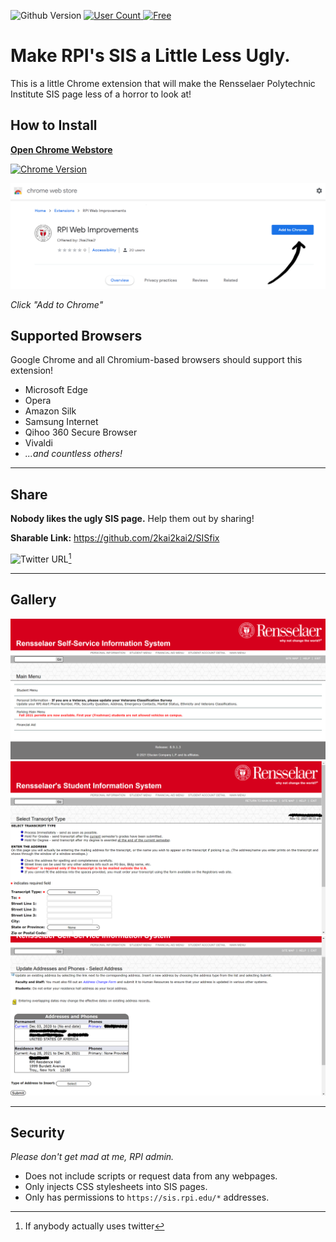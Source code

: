 ![Github Version](https://img.shields.io/github/manifest-json/v/2kai2kai2/sisfix?color=blue&logo=github)
[
![User Count](https://img.shields.io/chrome-web-store/users/edifoemhedcmjjmndaoaipfjnebeipdd?logo=google%20chrome&logoColor=white)
![Free](https://img.shields.io/chrome-web-store/price/edifoemhedcmjjmndaoaipfjnebeipdd?logo=google%20chrome&logoColor=white)
](https://chrome.google.com/webstore/detail/edifoemhedcmjjmndaoaipfjnebeipdd)
# Make RPI's SIS a Little Less Ugly.

This is a little Chrome extension that will make the Rensselaer Polytechnic Institute SIS page less of a horror to look at!

## How to Install
[**Open Chrome Webstore**](https://chrome.google.com/webstore/detail/edifoemhedcmjjmndaoaipfjnebeipdd)

[
![Chrome Version](https://img.shields.io/chrome-web-store/v/edifoemhedcmjjmndaoaipfjnebeipdd?color=blue&logo=google%20chrome&logoColor=white)
](https://chrome.google.com/webstore/detail/edifoemhedcmjjmndaoaipfjnebeipdd)

[
![Click Add to Chrome](other_assets/install_instruction.png)
](https://chrome.google.com/webstore/detail/edifoemhedcmjjmndaoaipfjnebeipdd)

_Click "Add to Chrome"_

## Supported Browsers

Google Chrome and all Chromium-based browsers should support this extension!
- Microsoft Edge
- Opera
- Amazon Silk
- Samsung Internet
- Qihoo 360 Secure Browser
- Vivaldi
- _...and countless others!_

----

## Share

**Nobody likes the ugly SIS page.** Help them out by sharing!

**Sharable Link:** https://github.com/2kai2kai2/SISfix

![Twitter URL](https://img.shields.io/twitter/url?style=social&url=https%3A%2F%2Fgithub.com%2F2kai2kai2%2FSISfix)[^1]

----

## Gallery

![Less Ugly Main Menu](webstore_assets/promo_raw/main_menu.png)
![Less Ugly Transcript Request](webstore_assets/promo_raw/transcript_request.png)
![Less Ugly Addresses and Phones Updater](webstore_assets/promo_raw/update_addresses_and_phones.png)

----

## Security
_Please don't get mad at me, RPI admin._

- Does not include scripts or request data from any webpages.
- Only injects CSS stylesheets into SIS pages.
- Only has permissions to `https://sis.rpi.edu/*` addresses.

[^1]: If anybody actually uses twitter